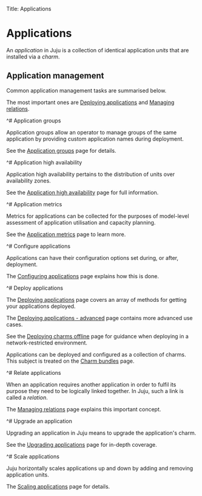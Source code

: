 Title: Applications

# Applications

An *application* in Juju is a collection of identical application *units* that
are installed via a *charm*.

## Application management

Common application management tasks are summarised below.

The most important ones are [Deploying applications][charms-deploying] and
[Managing relations][charms-relations].


^# Application groups
   
   Application groups allow an operator to manage groups of the same
   application by providing custom application names during deployment.
   
   See the [Application groups][charms-groups] page for details.


^# Application high availability
   
   Application high availability pertains to the distribution of units over
   availability zones.
   
   See the [Application high availability][charms-ha] page for full
   information.


^# Application metrics

   Metrics for applications can be collected for the purposes of model-level
   assessment of application utilisation and capacity planning.
   
   See the [Application metrics][charms-metrics] page to learn more.


^# Configure applications
   
   Applications can have their configuration options set during, or after,
   deployment.

   The [Configuring applications][charms-config] page explains how this is
   done.


^# Deploy applications
  
   The [Deploying applications][charms-deploying] page covers an array of
   methods for getting your applications deployed.
  
   The [Deploying applications - advanced][charms-deploying] page contains more
   advanced use cases.
  
   See the [Deploying charms offline][charms-offline-deploying] page for
   guidance when deploying in a network-restricted environment.

   Applications can be deployed and configured as a collection of charms. This
   subject is treated on the [Charm bundles][charms-bundles] page.
 

^# Relate applications
  
   When an application requires another application in order to fulfil its
   purpose they need to be logically linked together. In Juju, such a link
   is called a *relation*.
   
   The [Managing relations][charms-relations] page explains this important
   concept.
  

^# Upgrade an application
   
   Upgrading an application in Juju means to upgrade the application's charm.

   See the [Upgrading applications][charms-upgrading] page for in-depth
   coverage.


^# Scale applications
   
   Juju horizontally scales applications up and down by adding and removing
   application units.
   
   The [Scaling applications][charms-scaling] page for details.


<!-- LINKS -->

[charms-deploying]: ./charms-deploying.md
[charms-deploying-advanced]: ./charms-deploying-advanced.md
[charms-offline-deploying]: ./charms-offline-deploying.md
[charms-upgrading]: ./charms-upgrading.md
[charms-config]: ./charms-config.md
[charms-scaling]: ./charms-scaling.md
[charms-bundles]: ./charms-bundles.md
[charms-metrics]: ./charms-metrics.md
[charms-groups]: ./charms-service-groups.md
[charms-ha]: ./charms-ha.md
[charms-relations]: ./charms-relations.md
